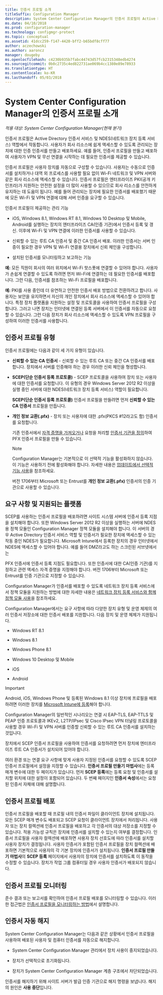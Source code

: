 ```yaml
---
title: 인증서 프로필 소개
titleSuffix: Configuration Manager
description: System Center Configuration Manager의 인증서 프로필이 Active Directory 인증서 서비스에서 작동하는 방식을 알아봅니다.
ms.date: 04/10/2018
ms.prod: configuration-manager
ms.technology: configmgr-protect
ms.topic: conceptual
ms.assetid: 41dcc259-f147-4420-bff2-b65bdf8cff77
author: aczechowski
ms.author: aaroncz
manager: dougeby
ms.openlocfilehash: c4230b935b7fabc44743d57fcb2315348edb4274
ms.sourcegitcommit: 0b0c2735c4ed822731ae069b4cc1380e89e78933
ms.translationtype: HT
ms.contentlocale: ko-KR
ms.lasthandoff: 05/03/2018
---
```

# <a name="introduction-to-certificate-profiles-in-system-center-configuration-manager"></a>System Center Configuration Manager의 인증서 프로필 소개

*적용 대상: System Center Configuration Manager(현재 분기)*


인증서 프로필은 Active Directory 인증서 서비스 및 NDES(네트워크 장치 등록 서비스) 역할에서 작동합니다. 사용자가 회사 리소스에 쉽게 액세스할 수 있도록 관리되는 장치에 대한 인증 인증서를 만들고 배포하세요. 예를 들어, 인증서 프로필을 만들고 배포하여 사용자가 VPN 및 무선 연결을 시작하는 데 필요한 인증서를 제공할 수 있습니다.

인증서 프로필은 사용자 장치를 자동으로 구성할 수 있습니다. 사용자는 수동으로 인증서를 설치하거나 대역 외 프로세스를 사용할 필요 없이 Wi-Fi 네트워크 및 VPN 서버와 같은 회사 리소스에 액세스할 수 있습니다. 인증서 프로필은 엔터프라이즈 PKI(공개 키 인프라)가 지원하는 안전한 설정을 더 많이 사용할 수 있으므로 회사 리소스를 안전하게 유지하는 데 도움이 됩니다. 예를 들어 관리되는 장치에 필요한 인증서를 배포했기 때문에 모든 Wi-Fi 및 VPN 연결에 대해 서버 인증을 요구할 수 있습니다.   

인증서 프로필이 제공하는 관리 기능  

-   iOS, Windows 8.1, Windows RT 8.1, Windows 10 Desktop 및 Mobile, Android를 실행하는 장치의 엔터프라이즈 CA(인증 기관)에서 인증서 등록 및 갱신. 이후에 Wi-Fi 및 VPN 연결에 이러한 인증서를 사용할 수 있습니다.  

-   신뢰할 수 있는 루트 CA 인증서 및 중간 CA 인증서 배포. 이러한 인증서는 서버 인증이 필요한 경우 VPN 및 Wi-Fi 연결용 장치에서 신뢰 체인을 구성합니다.  

-   설치된 인증서를 모니터링하고 보고하는 기능  

**예:** 모든 직원이 회사의 여러 위치에서 Wi-Fi 핫스폿에 연결할 수 있어야 합니다. 사용자가 손쉽게 연결할 수 있도록 하려면 먼저 Wi-Fi에 연결하는 데 필요한 인증서를 배포합니다. 그런 다음, 인증서를 참조하는 Wi-Fi 프로필을 배포합니다.  

**예:** PKI를 사용 중인데 더 유연하고 안전한 인증서 배포 방법으로 전환하려고 합니다. 사용자는 보안을 유지하면서 자신의 개인 장치에서 회사 리소스에 액세스할 수 있어야 합니다. 특정 장치 플랫폼을 지원하는 설정 및 프로토콜을 사용하여 인증서 프로필을 구성합니다. 그러고 나면 장치는 인터넷에 연결된 등록 서버에서 이 인증서를 자동으로 요청할 수 있습니다. 그런 다음 장치가 회사 리소스에 액세스할 수 있도록 VPN 프로필을 구성하여 이러한 인증서를 사용합니다.  



## <a name="types-of-certificate-profiles"></a>인증서 프로필 유형  
 인증서 프로필에는 다음과 같이 세 가지 유형이 있습니다.  

-   **신뢰할 수 있는 CA 인증서** - 신뢰할 수 있는 루트 CA 또는 중간 CA 인증서를 배포합니다. 장치에서 서버를 인증해야 하는 경우 이러한 신뢰 체인을 형성합니다.  

-   **SCEP(단순 인증서 등록 프로토콜)** - SCEP 프로토콜을 사용하여 장치 또는 사용자에 대한 인증서를 요청합니다. 이 유형의 경우 Windows Server 2012 R2 이상을 실행 중인 서버에 대한 NDES(네트워크 장치 등록 서비스) 역할이 필요합니다.

    **SCEP(단순 인증서 등록 프로토콜)** 인증서 프로필을 만들려면 먼저 **신뢰할 수 있는 CA 인증서** 프로필을 만듭니다.

-   **개인 정보 교환(.pfx)** - 장치 또는 사용자에 대한 .pfx(PKCS #12라고도 함) 인증서를 요청합니다.<!--1321368-->  

    기존 인증서에서 [자격 증명을 가져오거나](/sccm/mdm/deploy-use/import-pfx-certificate-profiles) 요청을 처리할 [인증서 기관을 정의](/sccm/mdm/deploy-use/create-pfx-certificate-profiles)하여 PFX 인증서 프로필을 만들 수 있습니다.

    > [!Note]  
    > Configuration Manager는 기본적으로 이 선택적 기능을 활성화하지 않습니다. 이 기능은 사용하기 전에 활성화해야 합니다. 자세한 내용은 [업데이트에서 선택적 기능 사용](/sccm/core/servers/manage/install-in-console-updates#bkmk_options)을 참조하세요.<!--505213-->  

    버전 1706부터 Microsoft 또는 Entrust를 **개인 정보 교환(.pfx)** 인증서의 인증 기관으로 사용할 수 있습니다.


## <a name="requirements-and-supported-platforms"></a>요구 사항 및 지원되는 플랫폼  
SCEP를 사용하는 인증서 프로필을 배포하려면 사이트 시스템 서버에 인증서 등록 지점을 설치해야 합니다. 또한 Windows Server 2012 R2 이상을 실행하는 서버에 NDES용 정책 모듈인 Configuration Manager 정책 모듈을 설치해야 합니다. 이 서버의 경우 Active Directory 인증서 서비스 역할 및 인증서가 필요한 장치에 액세스할 수 있는 작동 중인 NDES가 필요합니다. Microsoft Intune에서 등록한 장치의 경우 인터넷에서 NDES에 액세스할 수 있어야 합니다. 예를 들어 DMZ라고도 하는 스크린된 서브넷에서는  

PFX 인증서에 인증서 등록 지점도 필요합니다. 또한 인증서에 대한 CA(인증 기관)를 지정하고 관련 액세스 자격 증명을 지정해야 합니다. 버전 1706부터 Microsoft 또는 Entrust를 인증 기관으로 지정할 수 있습니다.  

Configuration Manager가 인증서를 배포할 수 있도록 네트워크 장치 등록 서비스에서 정책 모듈을 지원하는 방법에 대한 자세한 내용은 [네트워크 장치 등록 서비스와 함께 정책 모듈 사용](http://go.microsoft.com/fwlink/p/?LinkId=328657)을 참조하세요.  

Configuration Manager에서는 요구 사항에 따라 다양한 장치 유형 및 운영 체제의 여러 인증서 저장소에 대한 인증서 배포를 지원합니다. 다음 장치 및 운영 체제가 지원됩니다.  

-   Windows RT 8.1  

-   Windows 8.1  

-   Windows Phone 8.1  

-   Windows 10 Desktop 및 Mobile  

-   iOS  

-   Android  

> [!IMPORTANT]  
>  Android, iOS, Windows Phone 및 등록된 Windows 8.1 이상 장치에 프로필을 배포하려면 이러한 장치를 [Microsoft Intune에 등록](/intune/device-enrollment)해야 합니다.   

Configuration Manager의 일반적인 시나리오는 연결 시 EAP-TLS, EAP-TTLS 및 PEAP 인증 프로토콜과 IKEv2, L2TP/IPsec 및 Cisco IPsec VPN 터널링 프로토콜을 사용할 경우 Wi-Fi 및 VPN 서버를 인증할 신뢰할 수 있는 루트 CA 인증서를 설치하는 것입니다.  

장치에서 SCEP 인증서 프로필을 사용하여 인증서를 요청하려면 먼저 장치에 엔터프라이즈 루트 CA 인증서가 설치되어 있어야 합니다.  

여러 환경 또는 연결 요구 사항에 맞게 사용자 지정된 인증서를 요청할 수 있도록 SCEP 인증서 프로필에서 설정을 지정할 수 있습니다. **인증서 프로필 만들기 마법사**에는 등록 매개 변수에 대한 두 페이지가 있습니다. 먼저 **SCEP 등록**에는 등록 요청 및 인증서를 설치할 위치에 대한 설정이 포함되어 있습니다. 두 번째 페이지인 **인증서 속성**에서는 요청된 인증서 자체에 대해 설명합니다.  

## <a name="deploying-certificate-profiles"></a>인증서 프로필 배포  
 인증서 프로필을 배포할 때 프로필 내의 인증서 파일이 클라이언트 장치에 설치됩니다. 모든 SCEP 매개 변수도 배포되고 SCEP 요청이 클라이언트 장치에서 처리됩니다. 사용자 또는 장치 컬렉션에 인증서 프로필을 배포하고 각 인증서의 대상 저장소를 지정할 수 있습니다. 적용 가능성 규칙은 장치에 인증서를 설치할 수 있는지 여부를 결정합니다. 인증서 프로필을 사용자 컬렉션에 배포하면 사용자 장치 선호도에 따라 인증서를 설치할 사용자 장치가 결정됩니다. 사용자 인증서가 포함된 인증서 프로필을 장치 컬렉션에 배포하면 기본적으로 사용자의 각 기본 장치에 인증서가 설치됩니다. **인증서 프로필 만들기 마법사**의 **SCEP 등록** 페이지에서 사용자의 장치에 인증서를 설치하도록 이 동작을 수정할 수 있습니다. 장치가 작업 그룹 컴퓨터일 경우 사용자 인증서가 배포되지 않습니다.  

## <a name="monitoring-certificate-profiles"></a>인증서 프로필 모니터링  

준수 결과 또는 보고서를 확인하여 인증서 프로필 배포를 모니터링할 수 있습니다. 이러한 접근법은 [인증서 프로필을 모니터링하는 방법](/sccm/protect/deploy-use/monitor-certificate-profiles)에서 설명합니다.


## <a name="automatic-revocation-of-certificates"></a>인증서 자동 해지  
 System Center Configuration Manager는 다음과 같은 상황에서 인증서 프로필을 사용하여 배포된 사용자 및 컴퓨터 인증서를 자동으로 해지합니다.  

-   System Center Configuration Manager 관리에서 장치 사용이 중지되었습니다.  

-   장치가 선택적으로 초기화됩니다.  

-   장치가 System Center Configuration Manager 계층 구조에서 차단되었습니다.  

 인증서를 해지하기 위해 사이트 서버가 발급 인증 기관으로 해지 명령을 보냅니다. 해지의 원인은 **사용 중단**입니다.  
